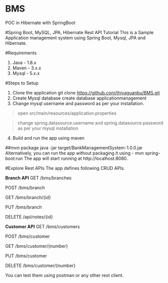 # BMS
POC in Hibernate with SpringBoot

#Spring Boot, MySQL, JPA, Hibernate Rest API Tutorial
This is a Sample Application management system using Spring Boot, Mysql, JPA and Hibernate.

#Requirements
1.	Java - 1.8.x
2.	Maven - 3.x.x
3.	Mysql - 5.x.x

#Steps to Setup
1. Clone the application
git clone https://github.com/thiyaguanbu/BMS.git
2. Create Mysql database
create database applicationmanagement
3. Change mysql username and password as per your installation.

>open src/main/resources/application.properties

>change spring.datasource.username and spring.datasource.password as per your mysql installation

4. Build and run the app using maven

##mvn package
java -jar target/BankManagementSystem-1.0.0.jar
Alternatively, you can run the app without packaging it using -
mvn spring-boot:run
The app will start running at http://localhost:8080.

#Explore Rest APIs
The app defines following CRUD APIs.

**Branch API**
GET /bms/branches

POST /bms/branch

GET /bms/branch/{id}

PUT /bms/branch

DELETE /api/notes/{id}

**Customer API**
GET /bms/customers

POST /bms/customer

GET /bms/customer/{number}

PUT /bms/customer

DELETE /bms/customer/{number}

You can test them using postman or any other rest client.

